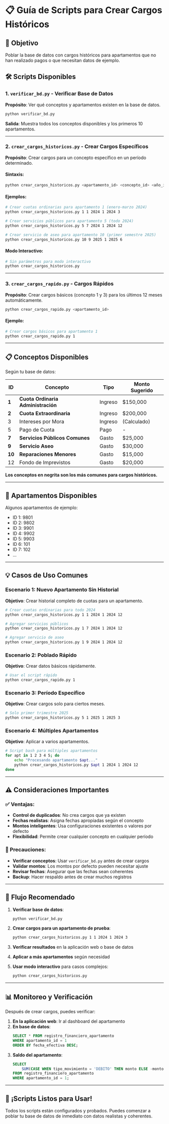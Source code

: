 # 📋 Guía de Scripts para Crear Cargos Históricos

## 🎯 Objetivo
Poblar la base de datos con cargos históricos para apartamentos que no han realizado pagos o que necesitan datos de ejemplo.

## 🛠️ Scripts Disponibles

### 1. `verificar_bd.py` - Verificar Base de Datos
**Propósito**: Ver qué conceptos y apartamentos existen en la base de datos.

```bash
python verificar_bd.py
```

**Salida**: Muestra todos los conceptos disponibles y los primeros 10 apartamentos.

---

### 2. `crear_cargos_historicos.py` - Crear Cargos Específicos
**Propósito**: Crear cargos para un concepto específico en un período determinado.

#### Sintaxis:
```bash
python crear_cargos_historicos.py <apartamento_id> <concepto_id> <año_inicio> <mes_inicio> <año_fin> <mes_fin>
```

#### Ejemplos:
```bash
# Crear cuotas ordinarias para apartamento 1 (enero-marzo 2024)
python crear_cargos_historicos.py 1 1 2024 1 2024 3

# Crear servicios públicos para apartamento 5 (todo 2024)
python crear_cargos_historicos.py 5 7 2024 1 2024 12

# Crear servicio de aseo para apartamento 10 (primer semestre 2025)
python crear_cargos_historicos.py 10 9 2025 1 2025 6
```

#### Modo Interactivo:
```bash
# Sin parámetros para modo interactivo
python crear_cargos_historicos.py
```

---

### 3. `crear_cargos_rapido.py` - Cargos Rápidos
**Propósito**: Crear cargos básicos (concepto 1 y 3) para los últimos 12 meses automáticamente.

```bash
python crear_cargos_rapido.py <apartamento_id>
```

#### Ejemplo:
```bash
# Crear cargos básicos para apartamento 1
python crear_cargos_rapido.py 1
```

---

## 📋 Conceptos Disponibles

Según tu base de datos:

| ID | Concepto | Tipo | Monto Sugerido |
|----|----------|------|----------------|
| **1** | **Cuota Ordinaria Administración** | Ingreso | $150,000 |
| **2** | **Cuota Extraordinaria** | Ingreso | $200,000 |
| 3 | Intereses por Mora | Ingreso | (Calculado) |
| 5 | Pago de Cuota | Pago | - |
| **7** | **Servicios Públicos Comunes** | Gasto | $25,000 |
| **9** | **Servicio Aseo** | Gasto | $30,000 |
| **10** | **Reparaciones Menores** | Gasto | $15,000 |
| 12 | Fondo de Imprevistos | Gasto | $20,000 |

**Los conceptos en negrita son los más comunes para cargos históricos.**

---

## 🏢 Apartamentos Disponibles

Algunos apartamentos de ejemplo:
- ID 1: 9801
- ID 2: 9802  
- ID 3: 9901
- ID 4: 9902
- ID 5: 9903
- ID 6: 101
- ID 7: 102
- ...

---

## 💡 Casos de Uso Comunes

### Escenario 1: Nuevo Apartamento Sin Historial
**Objetivo**: Crear historial completo de cuotas para un apartamento.

```bash
# Crear cuotas ordinarias para todo 2024
python crear_cargos_historicos.py 1 1 2024 1 2024 12

# Agregar servicios públicos
python crear_cargos_historicos.py 1 7 2024 1 2024 12

# Agregar servicio de aseo
python crear_cargos_historicos.py 1 9 2024 1 2024 12
```

### Escenario 2: Poblado Rápido
**Objetivo**: Crear datos básicos rápidamente.

```bash
# Usar el script rápido
python crear_cargos_rapido.py 1
```

### Escenario 3: Período Específico
**Objetivo**: Crear cargos solo para ciertos meses.

```bash
# Solo primer trimestre 2025
python crear_cargos_historicos.py 5 1 2025 1 2025 3
```

### Escenario 4: Múltiples Apartamentos
**Objetivo**: Aplicar a varios apartamentos.

```bash
# Script bash para múltiples apartamentos
for apt in 1 2 3 4 5; do
    echo "Procesando apartamento $apt..."
    python crear_cargos_historicos.py $apt 1 2024 1 2024 12
done
```

---

## ⚠️ Consideraciones Importantes

### ✅ Ventajas:
- **Control de duplicados**: No crea cargos que ya existen
- **Fechas realistas**: Asigna fechas apropiadas según el concepto
- **Montos inteligentes**: Usa configuraciones existentes o valores por defecto
- **Flexibilidad**: Permite crear cualquier concepto en cualquier período

### 🚨 Precauciones:
- **Verificar conceptos**: Usar `verificar_bd.py` antes de crear cargos
- **Validar montos**: Los montos por defecto pueden necesitar ajuste
- **Revisar fechas**: Asegurar que las fechas sean coherentes
- **Backup**: Hacer respaldo antes de crear muchos registros

---

## 🔄 Flujo Recomendado

1. **Verificar base de datos**:
   ```bash
   python verificar_bd.py
   ```

2. **Crear cargos para un apartamento de prueba**:
   ```bash
   python crear_cargos_historicos.py 1 1 2024 1 2024 3
   ```

3. **Verificar resultados** en la aplicación web o base de datos

4. **Aplicar a más apartamentos** según necesidad

5. **Usar modo interactivo** para casos complejos:
   ```bash
   python crear_cargos_historicos.py
   ```

---

## 📊 Monitoreo y Verificación

Después de crear cargos, puedes verificar:

1. **En la aplicación web**: Ir al dashboard del apartamento
2. **En base de datos**: 
   ```sql
   SELECT * FROM registro_financiero_apartamento 
   WHERE apartamento_id = 1 
   ORDER BY fecha_efectiva DESC;
   ```
3. **Saldo del apartamento**:
   ```sql
   SELECT 
       SUM(CASE WHEN tipo_movimiento = 'DEBITO' THEN monto ELSE -monto END) as saldo
   FROM registro_financiero_apartamento 
   WHERE apartamento_id = 1;
   ```

---

## 🎉 ¡Scripts Listos para Usar!

Todos los scripts están configurados y probados. Puedes comenzar a poblar tu base de datos de inmediato con datos realistas y coherentes.
